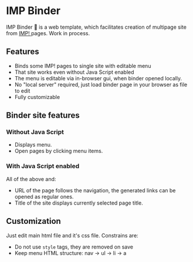 # IMP Binder

IMP Binder 📎 is a web template, which facilitates creation of multipage site 
from [ IMP! ](https://github.com/girobusan/imp) pages. Work in process.

## Features

- Binds some IMP! pages to single site with editable menu
- That site works even without Java Script enabled
- The menu is editable via in-browser gui, when binder opened locally.
- No "local server" required, just load binder page in your browser as file to edit
- Fully customizable

## Binder site features

### Without Java Script
- Displays menu.
- Open pages by clicking menu items.

### With Java Script enabled
All of the above and:
- URL of the page follows the navigation, the generated links can be opened as regular ones.
- Title of the site displays currently selected page title.

## Customization
Just edit main html file and it's css file. Constrains are: 

- Do not use `style` tags, they are removed on save
- Keep menu HTML structure: nav -> ul -> li -> a
